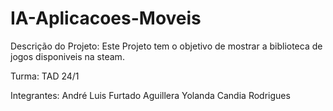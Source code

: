 # IA-Aplicacoes-Moveis

Descrição do Projeto:
Este Projeto tem o objetivo de mostrar a biblioteca de jogos disponiveis na steam.

Turma:
TAD 24/1

Integrantes:
André Luis Furtado Aguillera
Yolanda Candia Rodrigues
